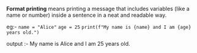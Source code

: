 **Format printing** means printing a message that includes variables (like a name or number) inside a sentence in a neat and readable way.

eg:- 
	`name = "Alice"`
	`age = 25`
	`print(f"My name is {name} and I am {age} years old.")`

output :- My name is Alice and I am 25 years old.
